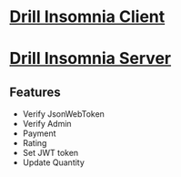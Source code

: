 # [Drill Insomnia Client](https://drill-insomnia.web.app/)
# [Drill Insomnia Server](https://shrouded-mesa-73405.herokuapp.com/)

## Features
* Verify JsonWebToken
* Verify Admin
* Payment
* Rating
* Set JWT token
* Update Quantity
